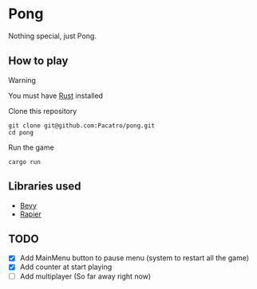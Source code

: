# Pong

Nothing special, just Pong.

## How to play

> [!WARNING]
> You must have [Rust](https://www.rust-lang.org/es/tools/install) installed

Clone this repository

```terminal
git clone git@github.com:Pacatro/pong.git
cd pong
```

Run the game

```terminal
cargo run
```

## Libraries used

- [Bevy](https://bevyengine.org/)
- [Rapier](https://rapier.rs/)

## TODO

- [x] Add MainMenu button to pause menu (system to restart all the game)
- [x] Add counter at start playing
- [ ] Add multiplayer (So far away right now)
